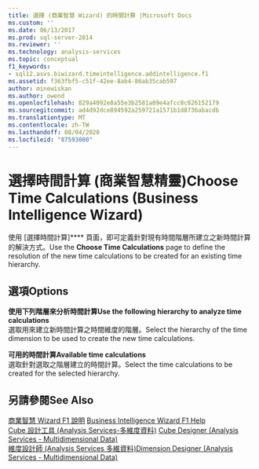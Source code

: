 ```yaml
---
title: 選擇 (商業智慧 Wizard) 的時間計算 |Microsoft Docs
ms.custom: ''
ms.date: 06/13/2017
ms.prod: sql-server-2014
ms.reviewer: ''
ms.technology: analysis-services
ms.topic: conceptual
f1_keywords:
- sql12.asvs.biwizard.timeintelligence.addintelligence.f1
ms.assetid: f363fbf5-c51f-42ee-8ab4-86ab35cab597
author: minewiskan
ms.author: owend
ms.openlocfilehash: 829a4092e8a55e3b2581a09e4afcc8c826152179
ms.sourcegitcommit: ad4d92dce894592a259721a1571b1d8736abacdb
ms.translationtype: MT
ms.contentlocale: zh-TW
ms.lasthandoff: 08/04/2020
ms.locfileid: "87593080"
---
```

# <a name="choose-time-calculations-business-intelligence-wizard"></a><span data-ttu-id="6e2c7-102">選擇時間計算 (商業智慧精靈)</span><span class="sxs-lookup"><span data-stu-id="6e2c7-102">Choose Time Calculations (Business Intelligence Wizard)</span></span>
  <span data-ttu-id="6e2c7-103">使用 [選擇時間計算]\*\*\*\* 頁面，即可定義針對現有時間階層所建立之新時間計算的解決方式。</span><span class="sxs-lookup"><span data-stu-id="6e2c7-103">Use the **Choose Time Calculations** page to define the resolution of the new time calculations to be created for an existing time hierarchy.</span></span>  
  
## <a name="options"></a><span data-ttu-id="6e2c7-104">選項</span><span class="sxs-lookup"><span data-stu-id="6e2c7-104">Options</span></span>  
 <span data-ttu-id="6e2c7-105">**使用下列階層來分析時間計算**</span><span class="sxs-lookup"><span data-stu-id="6e2c7-105">**Use the following hierarchy to analyze time calculations**</span></span>  
 <span data-ttu-id="6e2c7-106">選取用來建立新時間計算之時間維度的階層。</span><span class="sxs-lookup"><span data-stu-id="6e2c7-106">Select the hierarchy of the time dimension to be used to create the new time calculations.</span></span>  
  
 <span data-ttu-id="6e2c7-107">**可用的時間計算**</span><span class="sxs-lookup"><span data-stu-id="6e2c7-107">**Available time calculations**</span></span>  
 <span data-ttu-id="6e2c7-108">選取針對選取之階層建立的時間計算。</span><span class="sxs-lookup"><span data-stu-id="6e2c7-108">Select the time calculations to be created for the selected hierarchy.</span></span>  
  
## <a name="see-also"></a><span data-ttu-id="6e2c7-109">另請參閱</span><span class="sxs-lookup"><span data-stu-id="6e2c7-109">See Also</span></span>  
 <span data-ttu-id="6e2c7-110">[商業智慧 Wizard F1 說明](business-intelligence-wizard-f1-help.md) </span><span class="sxs-lookup"><span data-stu-id="6e2c7-110">[Business Intelligence Wizard F1 Help](business-intelligence-wizard-f1-help.md) </span></span>  
 <span data-ttu-id="6e2c7-111">[Cube 設計工具 &#40;Analysis Services-多維度資料&#41;](cube-designer-analysis-services-multidimensional-data.md) </span><span class="sxs-lookup"><span data-stu-id="6e2c7-111">[Cube Designer &#40;Analysis Services - Multidimensional Data&#41;](cube-designer-analysis-services-multidimensional-data.md) </span></span>  
 [<span data-ttu-id="6e2c7-112">維度設計師 &#40;Analysis Services 多維資料&#41;</span><span class="sxs-lookup"><span data-stu-id="6e2c7-112">Dimension Designer &#40;Analysis Services - Multidimensional Data&#41;</span></span>](dimension-designer-analysis-services-multidimensional-data.md)  
  
  
